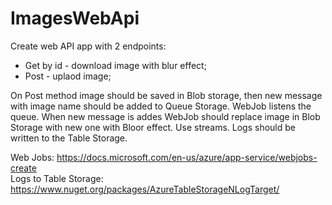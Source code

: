 # ImagesWebApi
Create web API app with 2 endpoints:
* Get by id - download image with blur effect;
* Post - uplaod image; 
                
On Post method image should be saved in Blob storage, then new message with image name should be added to Queue Storage. 
WebJob listens the queue. When new message is addes WebJob should replace image in Blob Storage with new one with Bloor effect. 
Use streams.
Logs should be written to the Table Storage.

Web Jobs: https://docs.microsoft.com/en-us/azure/app-service/webjobs-create  
Logs to Table Storage: https://www.nuget.org/packages/AzureTableStorageNLogTarget/
